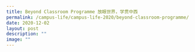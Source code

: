 ```yaml
---
title: Beyond Classroom Programme 放眼世界，学贯中西
permalink: /campus-life/campus-life-2020/beyond-classroom-programme/
date: 2020-12-02
layout: post
description: ""
image: ""
---
```

